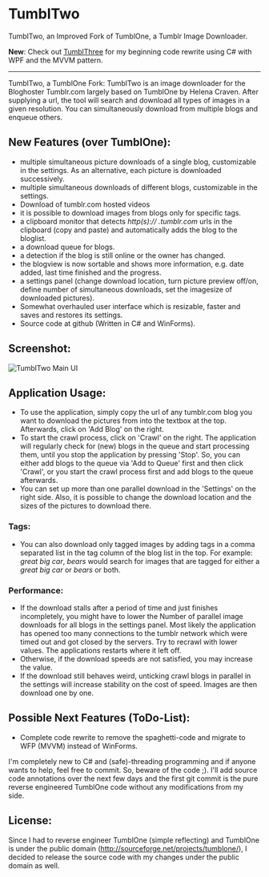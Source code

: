 # TumblTwo

TumblTwo, an Improved Fork of TumblOne, a Tumblr Image Downloader.

**New**: Check out [TumblThree](https://github.com/johanneszab/TumblThree) for my beginning code rewrite using C# with WPF and the MVVM pattern.

___

TumblTwo, a TumblOne Fork:
TumblTwo is an image downloader for the Bloghoster Tumblr.com largely based on TumblOne by Helena Craven. After supplying a url, the tool will search and download all types of images in a given resolution. You can simultaneously download from multiple blogs and enqueue others. 

## New Features (over TumblOne):

* multiple simultaneous picture downloads of a single blog, customizable in the settings. As an alternative, each picture is downloaded successively.
* multiple simultaneous downloads of different blogs, customizable in the settings.
* Download of tumblr.com hosted videos
* it is possible to download images from blogs only for specific tags.
* a clipboard monitor that detects *http(s):// .tumblr.com* urls in the clipboard (copy and paste) and automatically adds the blog to the bloglist.
* a download queue for blogs.
* a detection if the blog is still online or the owner has changed.
* the blogview is now sortable and shows more information, e.g. date added, last time finished and the progress.
* a settings panel (change download location, turn picture preview off/on, define number of simultaneous downloads, set the imagesize of downloaded pictures).
* Somewhat overhauled user interface which is resizable, faster and saves and restores its settings.
* Source code at github (Written in C# and WinForms).

## Screenshot:

![TumblTwo Main UI](http://www.jzab.de/sites/default/files/images/TumblrTwoUi201603.png?raw=true "TumblTwo Main UI")

## Application Usage:

  * To use the application, simply copy the url of any tumblr.com blog you want to download the pictures from into the textbox at the top. Afterwards, click on 'Add Blog' on the right.
  * To start the crawl process, click on 'Crawl' on the right. The application will regularly check for (new) blogs in the queue and start processing them, until you stop the application by pressing 'Stop'. So, you can either add blogs to the queue via 'Add to Queue' first and then click 'Crawl', or you start the crawl process first and add blogs to the queue afterwards.
  * You can set up more than one parallel download in the 'Settings' on the right side. Also, it is possible to change the download location and the sizes of the pictures to download there.

### Tags:

  * You can also download only tagged images by adding tags in a comma separated list in the tag column of the blog list in the top. For example: *great big car*, *bears* would search for images that are tagged for either a *great big car* or *bears* or both.

### Performance:

  * If the download stalls after a period of time and just finishes incompletely, you might have to lower the Number of parallel image downloads for all blogs in the settings panel. Most likely the application has opened too many connections to the tumblr network which were timed out and got closed by the servers. Try to recrawl with lower values. The applications restarts where it left off.
  * Otherwise, if the download speeds are not satisfied, you may increase the value.
  * If the download still behaves weird, unticking crawl blogs in parallel in the settings will increase stability on the cost of speed. Images are then download one by one.

## Possible Next Features (ToDo-List):

* Complete code rewrite to remove the spaghetti-code and migrate to WFP (MVVM) instead of WinForms.

I'm completely new to C# and (safe)-threading programming and if anyone 
wants to help, feel free to commit. So, beware of the code ;). I'll add
source code annotations over the next few days and the first git commit is
the pure reverse engineered TumblOne code without any modifications from my
side.

## License:

Since I had to reverse engineer TumblOne (simple reflecting) and TumblOne
is under the public domain (http://sourceforge.net/projects/tumblone/), I
decided to release the source code with my changes under the public domain
as well.
